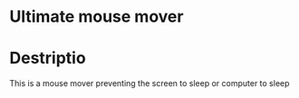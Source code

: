 # Ultimate mouse mover

# Destriptio
This is a mouse mover preventing the screen to sleep or computer to sleep